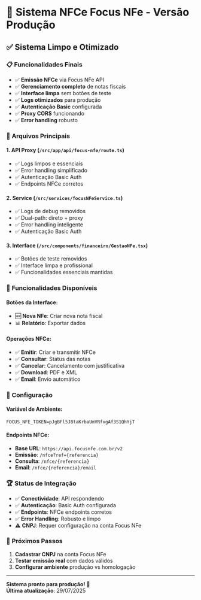 # 🚀 Sistema NFCe Focus NFe - Versão Produção

## ✅ Sistema Limpo e Otimizado

### 📋 **Funcionalidades Finais**
- ✅ **Emissão NFCe** via Focus NFe API  
- ✅ **Gerenciamento completo** de notas fiscais
- ✅ **Interface limpa** sem botões de teste
- ✅ **Logs otimizados** para produção
- ✅ **Autenticação Basic** configurada
- ✅ **Proxy CORS** funcionando
- ✅ **Error handling** robusto

### 🔧 **Arquivos Principais**

#### **1. API Proxy** (`/src/app/api/focus-nfe/route.ts`)
- ✅ Logs limpos e essenciais
- ✅ Error handling simplificado
- ✅ Autenticação Basic Auth
- ✅ Endpoints NFCe corretos

#### **2. Service** (`/src/services/focusNFeService.ts`)
- ✅ Logs de debug removidos
- ✅ Dual-path: direto + proxy
- ✅ Error handling inteligente
- ✅ Autenticação Basic Auth

#### **3. Interface** (`/src/components/financeiro/GestaoNFe.tsx`)
- ✅ Botões de teste removidos
- ✅ Interface limpa e profissional
- ✅ Funcionalidades essenciais mantidas

### 🎯 **Funcionalidades Disponíveis**

#### **Botões da Interface:**
- 🆕 **Nova NFe**: Criar nova nota fiscal
- 📊 **Relatório**: Exportar dados

#### **Operações NFCe:**
- ✅ **Emitir**: Criar e transmitir NFCe
- ✅ **Consultar**: Status das notas
- ✅ **Cancelar**: Cancelamento com justificativa
- ✅ **Download**: PDF e XML
- ✅ **Email**: Envio automático

### 🔑 **Configuração**

#### **Variável de Ambiente:**
```env
FOCUS_NFE_TOKEN=pJgBFl5J8taKrbaUmVRfxgAf3S1QhYjT
```

#### **Endpoints NFCe:**
- **Base URL**: `https://api.focusnfe.com.br/v2`
- **Emissão**: `/nfce?ref={referencia}`
- **Consulta**: `/nfce/{referencia}`
- **Email**: `/nfce/{referencia}/email`

### 🏆 **Status de Integração**
- ✅ **Conectividade**: API respondendo
- ✅ **Autenticação**: Basic Auth configurada
- ✅ **Endpoints**: NFCe endpoints corretos
- ✅ **Error Handling**: Robusto e limpo
- ⚠️ **CNPJ**: Requer configuração na conta Focus NFe

### 📝 **Próximos Passos**
1. **Cadastrar CNPJ** na conta Focus NFe
2. **Testar emissão real** com dados válidos
3. **Configurar ambiente** produção vs homologação

---
**Sistema pronto para produção!** 🚀  
**Última atualização**: 29/07/2025
